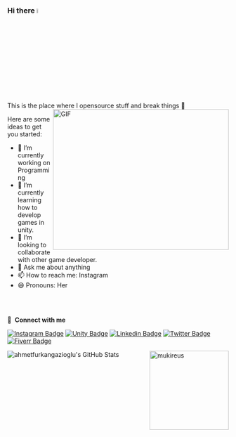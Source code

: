 ### Hi there <a href="https://www.gautamkrishnar.com/"><img src="https://media.giphy.com/media/hvRJCLFzcasrR4ia7z/giphy.gif" width="5%"></a>
This is the place where I opensource stuff and break things :rofl:
<img align="right" alt="GIF" src="https://github.com/abhisheknaiidu/abhisheknaiidu/blob/master/code.gif?raw=true" width="400" height="320" />


Here are some ideas to get you started:

- 🔭 I’m currently working on Programming
- 🌱 I’m currently learning how to develop games in unity.
- 👯 I’m looking to collaborate with other game developer.
- 💬 Ask me about anything
- 📫 How to reach me: Instagram
- 😄 Pronouns: Her

<br />
<br />

🔗 &nbsp;**Connect with me**

[![Instagram Badge](https://img.shields.io/badge/-Instagram-C13584?style=flat-quare&labelColor=C13584&logo=instagram&logoColor=white&link=link)](https://www.instagram.com/ahmetfurkangazioglu/) 
[![Unity Badge](https://img.shields.io/badge/-itch.io-A52A2A?style=flat-quare&labelColor=A52A2A&logo=unity&logoColor=white&link=link)](https://ahmetfurkangazioglu.itch.io/)
[![Linkedin Badge](https://img.shields.io/badge/-Linkedin-0072b1?style=flat-quare&labelColor=0072b1&logo=Linkedin&logoColor=white&link=link)](https://www.linkedin.com/in/ahmet-furkan-gazio%C4%9Flu-a97086204)
[![Twitter Badge](https://img.shields.io/badge/-Twitter-00acee?style=flat-quare&labelColor=00acee&logo=Twitter&logoColor=white&link=link)](https://twitter.com/npahmetfurkan)
[![Fiverr Badge](https://img.shields.io/badge/-Fiverr-1DBF73?style=flat-quare&labelColor=1DBF73&logo=Fiverr&logoColor=white&link=link)](https://www.fiverr.com/ahmetfurkan1/to-make-a-2d-or-3d-hyper-casual-game-for-ios-and-android)


<img align="left" alt="ahmetfurkangazioglu's GitHub Stats" src="https://github-readme-stats.vercel.app/api?username=ahmetfurkangazioglu&show_icons=true&hide_border=false&title_color=ff652f&icon_color=FFE400&bg_color=09131B&text_color=ffffff&border_color=0c1a25" />




  <img align="right" height="180em" align="left" src="https://github-readme-stats.vercel.app/api/top-langs?username=ahmetfurkangazioglu&show_icons=true&locale=en&layout=compact&langs_count=8&theme=radical" alt="mukireus"/>
</a>

